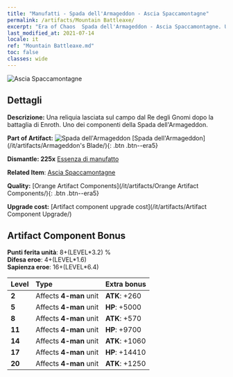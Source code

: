 ```yaml
---
title: "Manufatti - Spada dell'Armageddon - Ascia Spaccamontagne"
permalink: /artifacts/Mountain Battleaxe/
excerpt: "Era of Chaos  Spada dell'Armageddon - Ascia Spaccamontagne. Una reliquia lasciata sul campo dal Re degli Gnomi dopo la battaglia di Enroth. Uno dei componenti della Spada dell'Armageddon."
last_modified_at: 2021-07-14
locale: it
ref: "Mountain Battleaxe.md"
toc: false
classes: wide
---
```


 ![Ascia Spaccamontagne](/images/t/artifact_40444.png)



## Dettagli

 **Descrizione:** Una reliquia lasciata sul campo dal Re degli Gnomi dopo la battaglia di Enroth. Uno dei componenti della Spada dell'Armageddon.

 **Part of Artifact:** ![Spada dell'Armageddon](/images/t/icon_artifact_44.png) [Spada dell'Armageddon](/it/artifacts/Armageddon's Blade/){: .btn .btn--era5}

 **Dismantle: 225x** [Essenza di manufatto](/ItemsIT/con_905/)

 **Related Item**: [Ascia Spaccamontagne](/ItemsIT/art_169/)

 **Quality:** [Orange Artifact Components](/it/artifacts/Orange Artifact Components/){: .btn .btn--era5}

 **Upgrade cost:** [Artifact component upgrade cost](/it/artifacts/Artifact Component Upgrade/)

## Artifact Component Bonus

  **Punti ferita unità**: 8+(LEVEL\*3.2) %<br/>**Difesa eroe**: 4+(LEVEL\*1.6)<br/>**Sapienza eroe**: 16+(LEVEL\*6.4)

  |  Level  | Type |    Extra bonus  | 
  |:--------|:-----|:----------------| 
  | **2** | Affects **4-man** unit | **ATK**: +260 | 
  | **5** | Affects **4-man** unit | **HP**: +5000 | 
  | **8** | Affects **4-man** unit | **ATK**: +570 | 
  | **11** | Affects **4-man** unit | **HP**: +9700 | 
  | **14** | Affects **4-man** unit | **ATK**: +1060 | 
  | **17** | Affects **4-man** unit | **HP**: +14410 | 
  | **20** | Affects **4-man** unit | **ATK**: +1250 | 

